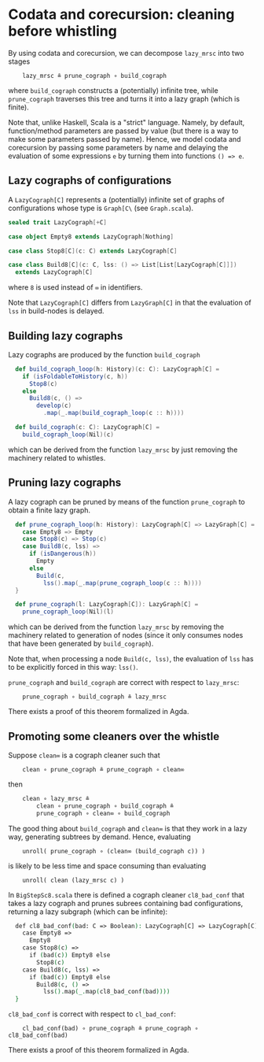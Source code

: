 # Codata and corecursion: cleaning before whistling

By using codata and corecursion, we can decompose `lazy_mrsc` into two stages

```text
    lazy_mrsc ≗ prune_cograph ∘ build_cograph
```

where `build_cograph` constructs a (potentially) infinite tree,
while `prune_cograph` traverses this tree and turns it into
a lazy graph (which is finite).

Note that, unlike Haskell, Scala is a "strict" language. Namely, by default,
function/method parameters are passed by value (but there is a way to make
some parameters passed by name). Hence, we model codata and corecursion by
passing some parameters by name and delaying the evaluation of some
expressions `e` by turning them into functions `() => e`.

## Lazy cographs of configurations

A `LazyCograph[C]` represents a (potentially) infinite set of
graphs of configurations whose type is `Graph[C\` (see `Graph.scala`). 


```scala
sealed trait LazyCograph[+C]

case object Empty8 extends LazyCograph[Nothing]

case class Stop8[C](c: C) extends LazyCograph[C]

case class Build8[C](c: C, lss: () => List[List[LazyCograph[C]]])
  extends LazyCograph[C]
```
where `8` is used instead of `∞` in identifiers. 


Note that `LazyCograph[C]` differs from `LazyGraph[C]` in that the evaluation
of `lss` in build-nodes is delayed.

## Building lazy cographs

Lazy cographs are produced by the function `build_cograph`

```scala
  def build_cograph_loop(h: History)(c: C): LazyCograph[C] =
    if (isFoldableToHistory(c, h))
      Stop8(c)
    else
      Build8(c, () =>
        develop(c)
          .map(_.map(build_cograph_loop(c :: h))))

  def build_cograph(c: C): LazyCograph[C] =
    build_cograph_loop(Nil)(c)
```

which can be derived from the function `lazy_mrsc` by just removing
the machinery related to whistles.

## Pruning lazy cographs

A lazy cograph can be pruned by means of the function `prune_cograph`
to obtain a finite lazy graph.

```scala
  def prune_cograph_loop(h: History): LazyCograph[C] => LazyGraph[C] = {
    case Empty8 => Empty
    case Stop8(c) => Stop(c)
    case Build8(c, lss) =>
      if (isDangerous(h))
        Empty
      else
        Build(c,
          lss().map(_.map(prune_cograph_loop(c :: h))))
  }

  def prune_cograph(l: LazyCograph[C]): LazyGraph[C] =
    prune_cograph_loop(Nil)(l)
```

which can be derived from the function `lazy_mrsc` by removing
the machinery related to generation of nodes (since it only consumes
nodes that have been generated by `build_cograph`).

Note that, when processing a node `Build(c, lss)`, the evaluation of
`lss` has to be explicitly forced in this way: `lss()`.

`prune_cograph` and `build_cograph` are correct with respect
to `lazy_mrsc`:

```text
    prune_cograph ∘ build_cograph ≗ lazy_mrsc
```

There exists a proof of this theorem formalized in Agda.

## Promoting some cleaners over the whistle

Suppose `clean∞` is a cograph cleaner such that

```text
    clean ∘ prune_cograph ≗ prune_cograph ∘ clean∞
```

then 

```agda
    clean ∘ lazy_mrsc ≗
        clean ∘ prune_cograph ∘ build_cograph ≗
        prune_cograph ∘ clean∞ ∘ build_cograph
```

The good thing about `build_cograph` and `clean∞` is that they
work in a lazy way, generating subtrees by demand. Hence, evaluating

```text
    unroll( prune_cograph ∘ (clean∞ (build_cograph c)) )
```

is likely to be less time and space consuming than evaluating

```text
    unroll( clean (lazy_mrsc c) )
```

In `BigStepSc8.scala` there is defined a cograph cleaner `cl8_bad_conf`
that takes a lazy cograph and prunes subrees containing bad
configurations, returning a lazy subgraph (which can be infinite):

```agda
  def cl8_bad_conf(bad: C => Boolean): LazyCograph[C] => LazyCograph[C] = {
    case Empty8 =>
      Empty8
    case Stop8(c) =>
      if (bad(c)) Empty8 else
        Stop8(c)
    case Build8(c, lss) =>
      if (bad(c)) Empty8 else
        Build8(c, () =>
          lss().map(_.map(cl8_bad_conf(bad))))
  }
```

`cl8_bad_conf` is correct with respect to `cl_bad_conf`:

```text
    cl_bad_conf(bad) ∘ prune_cograph ≗ prune_cograph ∘ cl8_bad_conf(bad)
```

There exists a proof of this theorem formalized in Agda.
